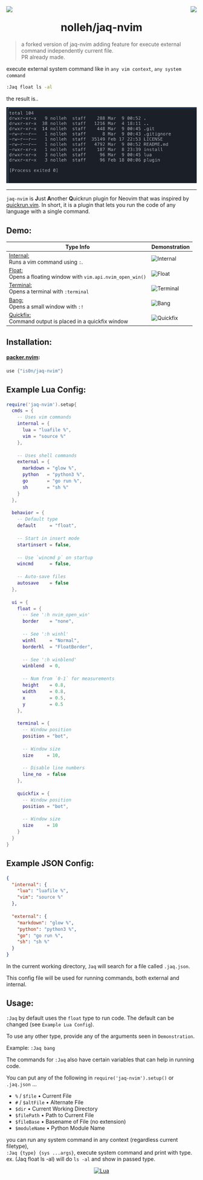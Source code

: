 <img src="https://img.shields.io/github/stars/is0n/jaq-nvim.svg?style=for-the-badge&label=stars" align="left"/>
<img src="https://img.shields.io/github/license/is0n/jaq-nvim?style=for-the-badge&logo=GNU" align="right"/>

<h1 align='center'>nolleh/jaq-nvim</h1>

> a forked version of jaq-nvim adding feature for execute external command independently current file.  
> PR already made.

execute external system command like in `any vim context`, `any system command`

```bash
:Jaq float ls -al
```

the result is..

<img src="docs/images/demo-syscom.png"/>


---
`jaq-nvim` is **J**ust **A**nother **Q**uickrun plugin for Neovim that was inspired by [quickrun.vim](https://github.com/D0n9X1n/quickrun.vim). In short, it is a plugin that lets you run the code of any language with a single command.

## Demo:

| Type Info                                                                      | Demonstration                                                                                                      |
| ------------------------------------------------------------------------------ | ------------------------------------------------------------------------------------------------------------------ |
| <ins>Internal:</ins> <br/> Runs a vim command using `:`.                       | ![Internal](https://user-images.githubusercontent.com/57725322/178857660-6e0f9eff-cef2-47c6-85f0-4696697e95d7.png) |
| <ins>Float:</ins> <br/> Opens a floating window with `vim.api.nvim_open_win()` | ![Float](https://user-images.githubusercontent.com/57725322/178857665-a771d37c-b705-4bd2-99f6-9812bb37a898.png)    |
| <ins>Terminal:</ins> <br/> Opens a terminal with `:terminal`                   | ![Terminal](https://user-images.githubusercontent.com/57725322/178857666-8536e793-3977-4a10-a611-a3aaec975870.png) |
| <ins>Bang:</ins> <br/> Opens a small window with `:!`                          | ![Bang](https://user-images.githubusercontent.com/57725322/178857662-fe4d133f-24d2-4298-89fd-fd9fc3fbf326.png)     |
| <ins>Quickfix:</ins> <br/> Command output is placed in a quickfix window       | ![Quickfix](https://user-images.githubusercontent.com/57725322/178857664-1d6593be-2ea6-4a00-9531-36b3a097a02a.png) |

## Installation:

#### [packer.nvim](https://github.com/wbthomason/packer.nvim):
  ```lua
  use {"is0n/jaq-nvim"}
  ```

## Example Lua Config:
```lua
require('jaq-nvim').setup{
  cmds = {
    -- Uses vim commands
    internal = {
      lua = "luafile %",
      vim = "source %"
    },

    -- Uses shell commands
    external = {
      markdown = "glow %",
      python   = "python3 %",
      go       = "go run %",
      sh       = "sh %"
    }
  },

  behavior = {
    -- Default type
    default     = "float",

    -- Start in insert mode
    startinsert = false,

    -- Use `wincmd p` on startup
    wincmd      = false,

    -- Auto-save files
    autosave    = false
  },

  ui = {
    float = {
      -- See ':h nvim_open_win'
      border    = "none",

      -- See ':h winhl'
      winhl     = "Normal",
      borderhl  = "FloatBorder",

      -- See ':h winblend'
      winblend  = 0,

      -- Num from `0-1` for measurements
      height    = 0.8,
      width     = 0.8,
      x         = 0.5,
      y         = 0.5
    },

    terminal = {
      -- Window position
      position = "bot",

      -- Window size
      size     = 10,

      -- Disable line numbers
      line_no  = false
    },

    quickfix = {
      -- Window position
      position = "bot",

      -- Window size
      size     = 10
    }
  }
}
```

## Example JSON Config:
```json
{
  "internal": {
    "lua": "luafile %",
    "vim": "source %"
  },

  "external": {
    "markdown": "glow %",
    "python": "python3 %",
    "go": "go run %",
    "sh": "sh %"
  }
}
```

In the current working directory, `Jaq` will search for a file called `.jaq.json`.

This config file will be used for running commands, both external and internal.

## Usage:

`:Jaq` by default uses the `float` type to run code. The default can be changed (see `Example Lua Config`).

To use any other type, provide any of the arguments seen in `Demonstration`.

Example: `:Jaq bang`

The commands for `:Jaq` also have certain variables that can help in running code.

You can put any of the following in `require('jaq-nvim').setup()` or `.jaq.json` ...
- `%` / `$file`    • Current File
- `#` / `$altFile` • Alternate File
- `$dir`           • Current Working Directory
- `$filePath`      • Path to Current File
- `$fileBase`      • Basename of File (no extension)
- `$moduleName`    • Python Module Name

you can run any system command in any context (regardless current filetype),   
`:Jaq {type} {sys ...args}`, execute system command and print with type.  
ex. (Jaq float ls -al) will do `ls -al` and show in passed type.



<div align="center" id="madewithlua">

[![Lua](https://img.shields.io/badge/Made%20with%20Lua-blue.svg?style=for-the-badge&logo=lua)](#madewithlua)

</div>
